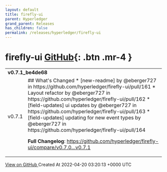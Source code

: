 ```yaml
---
layout: default
title: firefly-ui
parent: Hyperledger
grand_parent: Releases
has_children: false
permalink: /releases/hyperledger/firefly-ui
---
```


# firefly-ui <span class="fs-3 right-align">[GitHub](https://github.com/hyperledger/firefly-ui){: .btn .mr-4 }</span>


<div>
    <table>
        <tr>
            <td colspan="2">
                <b>
                    v0.7.1_be4de68
                </b>
            </td>
        </tr>
        <tr>
            <td>
                <span class="chip">
                    v0.7.1
                </span>
            </td>
            <td>
                ## What's Changed
* [new-readme] by @eberger727 in https://github.com/hyperledger/firefly-ui/pull/161
* Layout refactor by @eberger727 in https://github.com/hyperledger/firefly-ui/pull/162
* [field-updates] ui updates by @eberger727 in https://github.com/hyperledger/firefly-ui/pull/163
* [field-updates] updating for new event types by @eberger727 in https://github.com/hyperledger/firefly-ui/pull/164


**Full Changelog**: https://github.com/hyperledger/firefly-ui/compare/v0.7.0...v0.7.1
            </td>
        </tr>
    </table>
    <a href="https://github.com/hyperledger/firefly-ui/releases/tag/v0.7.1" class=".btn">
        View on GitHub
    </a>
    <span class="right-align">
        Created At 2022-04-20 03:20:13 +0000 UTC
    </span>
</div>


